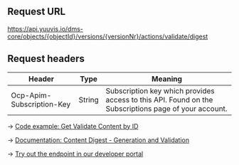 ## Request URL
https://api.yuuvis.io/dms-core/objects/{objectId}/versions/{versionNr}/actions/validate/digest

## Request headers
| Header                    | Type   | Meaning                                                                                             |
|---------------------------|--------|-----------------------------------------------------------------------------------------------------|
| Ocp-Apim-Subscription-Key | String | Subscription key which provides access to this API. Found on the Subscriptions page of your account. |

&rarr; [Code example: Get Validate Content by ID](https://github.com/yuuvis/Java-calls/blob/master/get-from-yuuvis%C2%AE/Get-Object-Content-Digest-Version/Get-Object-Content-Digest-Version.java)

&rarr; [Documentation: Content Digest - Generation and Validation](https://github.com/yuuvis/Documentation/wiki/Import-and-store#ImportingDocumentsviaCoreAPI-ContentDigestGeneration)

&rarr; [Try out the endpoint in our developer portal](https://developer.yuuvis.com/Apis/Endpoints/dms-core-api)
